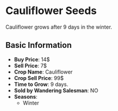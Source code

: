 # Cauliflower Seeds

Cauliflower grows after 9 days in the winter.

## Basic Information

- **Buy Price**: 14$
- **Sell Price**: 7$
- **Crop Name**: Cauliflower
- **Crop Sell Price**: 99$
- **Time to Grow**: 9 days.
- **Sold by Wandering Salesman**: NO
- **Seasons**:
  - Winter